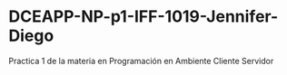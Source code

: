 # DCEAPP-NP-p1-IFF-1019-Jennifer-Diego
Practica 1 de la materia en Programación en Ambiente Cliente Servidor
